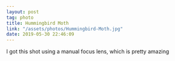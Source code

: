 ```yaml
---
layout: post
tag: photo
title: Hummingbird Moth
link: "/assets/photos/Hummingbird-Moth.jpg"
date: 2019-05-30 22:46:09
---
```

I got this shot using a manual focus lens, which is pretty amazing 